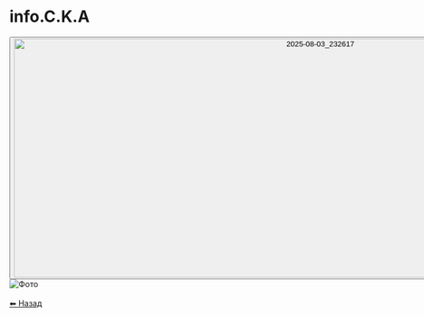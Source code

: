 # info.C.K.A

<!DOCTYPE html>
<html lang="uk">
<head>
    <meta charset="UTF-8">
    <meta name="viewport" content="width=device-width, initial-scale=1.0">
    <link rel="stylesheet" href="style.css">
</head>
<body>
    <div class="center">
        <button onclick="goToPhotoPage()"><img width="1066" height="422" alt="2025-08-03_232617" src="https://github.com/user-attachments/assets/d589a394-d5fa-490d-943b-4b7a573ad8d1" />
</button>
    </div>
</body>
</html>

<!DOCTYPE html>
<html lang="uk">
<head>
    <meta charset="UTF-8">
    <meta name="viewport" content="width=device-width, initial-scale=1.0">
    <title>Фото</title>
    <link rel="stylesheet" href="style.css">
</head>
<body>
    <div class="center">
        <img src="https://via.placeholder.com/600x400" alt="Фото">
        <br><br>
        <a href="index.html" class="btn">⬅ Назад</a>
    </div>
</body>
</html>
